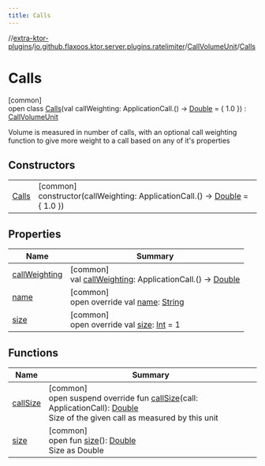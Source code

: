 ```yaml
---
title: Calls
---
```


//[extra-ktor-plugins](../../../../index.md)/[io.github.flaxoos.ktor.server.plugins.ratelimiter](../../index.md)/[CallVolumeUnit](../index.md)/[Calls](index.md)

# Calls

[common]\
open class [Calls](index.md)(val callWeighting: ApplicationCall.()
-&gt; [Double](https://kotlinlang.org/api/latest/jvm/stdlib/kotlin/-double/index.md) = {
1.0 }) : [CallVolumeUnit](../index.md)

Volume is measured in number of calls, with an optional call weighting function to give more weight to a call based on
any of it's properties

## Constructors

|                    |                                                                                                                                                           |
|--------------------|-----------------------------------------------------------------------------------------------------------------------------------------------------------|
| [Calls](-calls.md) | [common]<br>constructor(callWeighting: ApplicationCall.() -&gt; [Double](https://kotlinlang.org/api/latest/jvm/stdlib/kotlin/-double/index.md) = { 1.0 }) |

## Properties

| Name                               | Summary                                                                                                                                                     |
|------------------------------------|-------------------------------------------------------------------------------------------------------------------------------------------------------------|
| [callWeighting](call-weighting.md) | [common]<br>val [callWeighting](call-weighting.md): ApplicationCall.() -&gt; [Double](https://kotlinlang.org/api/latest/jvm/stdlib/kotlin/-double/index.md) |
| [name](name.md)                    | [common]<br>open override val [name](name.md): [String](https://kotlinlang.org/api/latest/jvm/stdlib/kotlin/-string/index.md)                               |
| [size](size.md)                    | [common]<br>open override val [size](size.md): [Int](https://kotlinlang.org/api/latest/jvm/stdlib/kotlin/-int/index.md) = 1                                 |

## Functions

| Name                     | Summary                                                                                                                                                                                                                  |
|--------------------------|--------------------------------------------------------------------------------------------------------------------------------------------------------------------------------------------------------------------------|
| [callSize](call-size.md) | [common]<br>open suspend override fun [callSize](call-size.md)(call: ApplicationCall): [Double](https://kotlinlang.org/api/latest/jvm/stdlib/kotlin/-double/index.md)<br>Size of the given call as measured by this unit |
| [size](../size.md)       | [common]<br>open fun [size](../size.md)(): [Double](https://kotlinlang.org/api/latest/jvm/stdlib/kotlin/-double/index.md)<br>Size as Double                                                                              |

